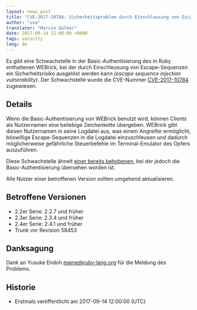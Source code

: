 ```yaml
---
layout: news_post
title: "CVE-2017-10784: Sicherheitsproblem durch Einschleusung von Escape-Sequenzen in der Basic-Authentisierung von WEBrick"
author: "usa"
translator: "Marvin Gülker"
date: 2017-09-14 12:00:00 +0000
tags: security
lang: de
---
```


Es gibt eine Schwachstelle in der Basic-Authentisierung des in Ruby
enthaltenen WEBrick, bei der durch Einschleusung von Escape-Sequenzen
ein Sicherheitsrisiko ausgelöst werden kann _(escape sequence
injection vulnerability)_. Der Schwachstelle wurde die CVE-Nummer
[CVE-2017-10784](http://cve.mitre.org/cgi-bin/cvename.cgi?name=CVE-2017-10784)
zugewiesen.

## Details

Wenn die Basic-Authentisierung von WEBrick benutzt wird, können
Clients als Nutzernamen eine beliebige Zeichenkette übergeben. WEBrick
gibt diesen Nutzernamen in seine Logdatei aus, was einem Angreifer
ermöglicht, böswillige Escape-Sequenzen in die Logdatei einzuschleusen
und dadurch möglicherweise gefährliche Steuerbefehle im
Terminal-Emulator des Opfers auszuführen.

Diese Schwachstelle ähnelt
[einer bereits behobenen](/de/news/2010/01/10/webrick-escapesequence-injection-schwachstelle/),
bei der jedoch die Basic-Authentisierung übersehen worden ist.

Alle Nutzer einer betroffenen Version sollten umgehend aktualisieren.

## Betroffene Versionen

* 2.2er Serie: 2.2.7 und früher
* 2.3er Serie: 2.3.4 und früher
* 2.4er Serie: 2.4.1 und früher
* Trunk vor Revision 58453

## Danksagung

Dank an Yusuke Endoh <mame@ruby-lang.org> für die Meldung des
Problems.

## Historie

* Erstmals veröffentlicht am 2017-09-14 12:00:00 (UTC)
